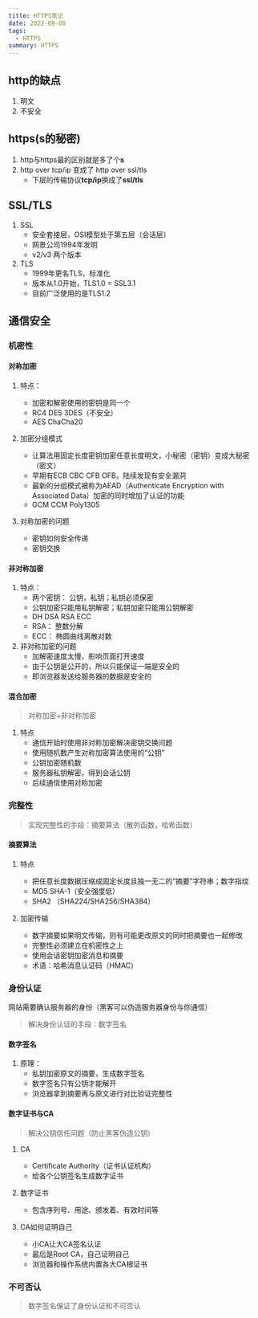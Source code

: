 ```yaml
---
title: HTTPS笔记
date: 2022-08-08
tags:
  - HTTPS
summary: HTTPS
---
```


## http的缺点
1. 明文
2. 不安全

## https(s的秘密)
1. http与https最的区别就是多了个**s**
2. http over tcp/ip 变成了 http over ssl/tls
    - 下层的传输协议**tcp/ip**换成了**ssl/tls**

## SSL/TLS
1. SSL
    - 安全套接层，OSI模型处于第五层（会话层）
    - 网景公司1994年发明
    - v2/v3 两个版本
2. TLS
    - 1999年更名TLS，标准化
    - 版本从1.0开始，TLS1.0 = SSL3.1
    - 目前广泛使用的是TLS1.2

## 通信安全
### 机密性
#### 对称加密
1. 特点：
	- 加密和解密使用的密钥是同一个
	- RC4 DES 3DES（不安全）
    - AES ChaCha20

2. 加密分组模式
    - 让算法用固定长度密钥加密任意长度明文，小秘密（密钥）变成大秘密（密文）
    - 早期有ECB CBC CFB OFB，陆续发现有安全漏洞
    - 最新的分组模式被称为AEAD（Authenticate Encryption with Associated Data）加密的同时增加了认证的功能
    - GCM CCM Poly1305

3. 对称加密的问题
    - 密钥如何安全传递
    - 密钥交换

#### 非对称加密

1. 特点：
	- 两个密钥： 公钥，私钥；私钥必须保密
	- 公钥加密只能用私钥解密；私钥加密只能用公钥解密
	- DH DSA RSA ECC
	- RSA： 整数分解
	- ECC： 椭圆曲线离散对数
2. 非对称加密的问题
    - 加解密速度太慢，影响页面打开速度
    - 由于公钥是公开的，所以只能保证一端是安全的
    - 即浏览器发送给服务器的数据是安全的

#### 混合加密
> 对称加密+非对称加密

1. 特点
    - 通信开始时使用非对称加密解决密钥交换问题
    - 使用随机数产生对称加密算法使用的“公钥”
    - 公钥加密随机数
    - 服务器私钥解密，得到会话公钥
    - 后续通信使用对称加密

### 完整性
> 实现完整性的手段：摘要算法（散列函数，哈希函数）
#### 摘要算法
1. 特点
    - 把任意长度数据压缩成固定长度且独一无二的“摘要”字符串；数字指纹
    - MD5 SHA-1（安全强度低）
    - SHA2 （SHA224/SHA256/SHA384）

2. 加密传输
    - 数字摘要如果明文传输，则有可能更改原文的同时把摘要也一起修改
    - 完整性必须建立在机密性之上
    - 使用会话密钥加密消息和摘要
    - 术语：哈希消息认证码（HMAC）

### 身份认证
网站需要确认服务器的身份（黑客可以伪造服务器身份与你通信）
> 解决身份认证的手段：数字签名

#### 数字签名
1. 原理：
    - 私钥加密原文的摘要，生成数字签名
    - 数字签名只有公钥才能解开
    - 浏览器拿到摘要再与原文进行对比验证完整性

#### 数字证书与CA
> 解决公钥信任问题（防止黑客伪造公钥）

1. CA
    - Certificate Authority（证书认证机构）
    - 给各个公钥签名生成数字证书

2. 数字证书
    - 包含序列号、用途、颁发着、有效时间等
    
3. CA如何证明自己
    - 小CA让大CA签名认证
    - 最后是Root CA，自己证明自己
    - 浏览器和操作系统内置各大CA根证书
### 不可否认
> 数字签名保证了身份认证和不可否认
